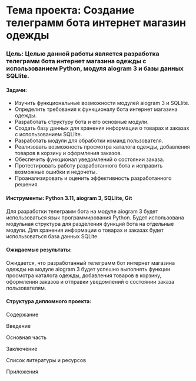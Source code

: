 # Тема проекта: Создание телеграмм бота интернет магазин одежды

### Цель: Целью данной работы является разработка телеграмм бота интернет магазина одежды с использованием Python, модуля aiogram 3 и базы данных SQLlite. 

#### Задачи:
- Изучить функциональные возможности модулей aiogram 3 и SQLlite.
- Определить требования к функционалу бота интернет магазина одежды.
- Разработать структуру бота и его основные модули.
- Создать базу данных для хранения информации о товарах и заказах с использованием SQLlite.
- Разработать модули для обработки команд пользователя.
- Реализовать возможность просмотра каталога одежды, добавления товаров в корзину и оформления заказов.
- Обеспечить функционал уведомлений о состоянии заказа.
- Протестировать работу разработанного бота и исправить возможные ошибки и недочеты.
- Проанализировать и оценить эффективность разработанного решения.

#### Инструменты: Python 3.11, aiogram 3, SQLlite, Git

Для разработки телеграмм бота на модуле aiogram 3 будет использоваться язык программирования Python. Будет использована модульная структура для разделения функций бота на отдельные модули. Для хранения информации о товарах и заказах будет использоваться база данных SQLite.

#### Ожидаемые результаты:

Ожидается, что разработанный телеграмм бот интернет магазина одежды на модуле aiogram 3 будет успешно выполнять функции просмотра каталога одежды, добавления товаров в корзину, оформления заказов и отправки уведомлений о состоянии заказа пользователям.

#### Структура дипломного проекта:

Содержание

Введение

Основная часть

Заключение

Список литературы и ресурсов

Приложения
